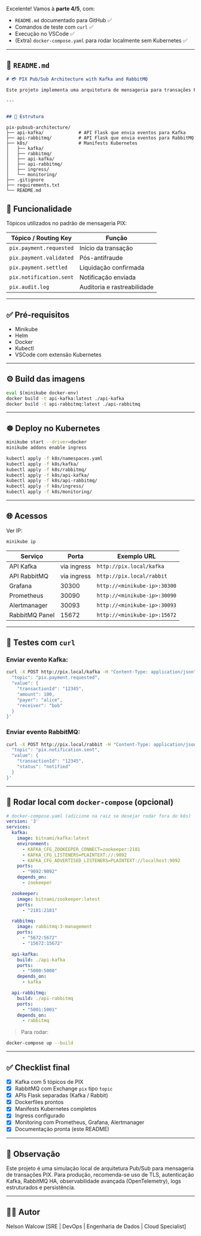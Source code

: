 Excelente! Vamos à **parte 4/5**, com:

* `README.md` documentado para GitHub ✅
* Comandos de teste com `curl` ✅
* Execução no VSCode ✅
* (Extra) `docker-compose.yaml` para rodar localmente sem Kubernetes ✅

---

## 📝 `README.md`

```md
# 💳 PIX Pub/Sub Architecture with Kafka and RabbitMQ

Este projeto implementa uma arquitetura de mensageria para transações PIX simuladas, utilizando **Kafka** e **RabbitMQ** como mecanismos de Pub/Sub. Foi projetado para ambientes Kubernetes via **Minikube** com observabilidade integrada (Prometheus + Grafana + Alertmanager).

---


## 📁 Estrutura
````
```plaintext
pix-pubsub-architecture/
├── api-kafka/             # API Flask que envia eventos para Kafka
├── api-rabbitmq/          # API Flask que envia eventos para RabbitMQ
├── k8s/                   # Manifests Kubernetes
│   ├── kafka/
│   ├── rabbitmq/
│   ├── api-kafka/
│   ├── api-rabbitmq/
│   ├── ingress/
│   └── monitoring/
├── .gitignore
├── requirements.txt
└── README.md

```

## 🚀 Funcionalidade

Tópicos utilizados no padrão de mensageria PIX:

| Tópico / Routing Key         | Função                         |
|-----------------------------|--------------------------------|
| `pix.payment.requested`     | Início da transação            |
| `pix.payment.validated`     | Pós-antifraude                 |
| `pix.payment.settled`       | Liquidação confirmada          |
| `pix.notification.sent`     | Notificação enviada            |
| `pix.audit.log`             | Auditoria e rastreabilidade    |

---

## ✅ Pré-requisitos

- Minikube
- Helm
- Docker
- Kubectl
- VSCode com extensão Kubernetes

---

## ⚙️ Build das imagens

```bash
eval $(minikube docker-env)
docker build -t api-kafka:latest ./api-kafka
docker build -t api-rabbitmq:latest ./api-rabbitmq
````

---

## ☸️ Deploy no Kubernetes

```bash
minikube start --driver=docker
minikube addons enable ingress

kubectl apply -f k8s/namespaces.yaml
kubectl apply -f k8s/kafka/
kubectl apply -f k8s/rabbitmq/
kubectl apply -f k8s/api-kafka/
kubectl apply -f k8s/api-rabbitmq/
kubectl apply -f k8s/ingress/
kubectl apply -f k8s/monitoring/
```

---

## 🌐 Acessos

Ver IP:

```bash
minikube ip
```

| Serviço        | Porta       | Exemplo URL                  |
| -------------- | ----------- | ---------------------------- |
| API Kafka      | via ingress | `http://pix.local/kafka`     |
| API RabbitMQ   | via ingress | `http://pix.local/rabbit`    |
| Grafana        | 30300       | `http://<minikube-ip>:30300` |
| Prometheus     | 30090       | `http://<minikube-ip>:30090` |
| Alertmanager   | 30093       | `http://<minikube-ip>:30093` |
| RabbitMQ Panel | 15672       | `http://<minikube-ip>:15672` |

---

## 🧪 Testes com `curl`

### Enviar evento Kafka:

```bash
curl -X POST http://pix.local/kafka -H "Content-Type: application/json" -d '{
  "topic": "pix.payment.requested",
  "value": {
    "transactionId": "12345",
    "amount": 100,
    "payer": "alice",
    "receiver": "bob"
  }
}'
```

### Enviar evento RabbitMQ:

```bash
curl -X POST http://pix.local/rabbit -H "Content-Type: application/json" -d '{
  "topic": "pix.notification.sent",
  "value": {
    "transactionId": "12345",
    "status": "notified"
  }
}'
```

---

## 🧪 Rodar local com `docker-compose` (opcional)

```yaml
# docker-compose.yaml (adicione na raiz se desejar rodar fora do k8s)
version: '3'
services:
  kafka:
    image: bitnami/kafka:latest
    environment:
      - KAFKA_CFG_ZOOKEEPER_CONNECT=zookeeper:2181
      - KAFKA_CFG_LISTENERS=PLAINTEXT://:9092
      - KAFKA_CFG_ADVERTISED_LISTENERS=PLAINTEXT://localhost:9092
    ports:
      - "9092:9092"
    depends_on:
      - zookeeper

  zookeeper:
    image: bitnami/zookeeper:latest
    ports:
      - "2181:2181"

  rabbitmq:
    image: rabbitmq:3-management
    ports:
      - "5672:5672"
      - "15672:15672"

  api-kafka:
    build: ./api-kafka
    ports:
      - "5000:5000"
    depends_on:
      - kafka

  api-rabbitmq:
    build: ./api-rabbitmq
    ports:
      - "5001:5001"
    depends_on:
      - rabbitmq
```

> Para rodar:

```bash
docker-compose up --build
```

---

## ✅ Checklist final

* [x] Kafka com 5 tópicos de PIX
* [x] RabbitMQ com Exchange `pix` tipo `topic`
* [x] APIs Flask separadas (Kafka / Rabbit)
* [x] Dockerfiles prontos
* [x] Manifests Kubernetes completos
* [x] Ingress configurado
* [x] Monitoring com Prometheus, Grafana, Alertmanager
* [x] Documentação pronta (este README)

---

## 📌 Observação

Este projeto é uma simulação local de arquitetura Pub/Sub para mensageria de transações PIX. Para produção, recomenda-se uso de TLS, autenticação Kafka, RabbitMQ HA, observabilidade avançada (OpenTelemetry), logs estruturados e persistência.

---

## 👨‍💻 Autor

Nelson Walcow
\[SRE | DevOps | Engenharia de Dados | Cloud Specialist]



